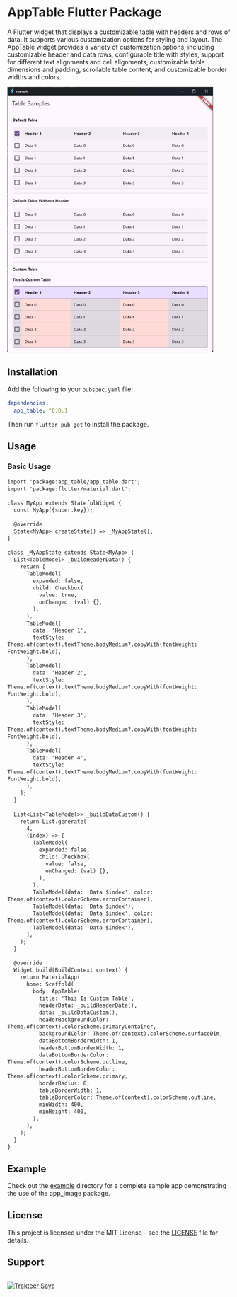 # AppTable Flutter Package

A Flutter widget that displays a customizable table with headers and rows of data. It supports various customization options for styling and layout. The AppTable widget provides a variety of customization options, including customizable header and data rows, configurable title with styles, support for different text alignments and cell alignments, customizable table dimensions and padding, scrollable table content, and customizable border widths and colors.

<p align="left">
  <img src="https://github.com/elrizwiraswara/app_table/raw/main/1.png" alt="Image 1" height="600">
</p>

## Installation

Add the following to your `pubspec.yaml` file:

```yaml
dependencies:
  app_table: ^0.0.1
```

Then run `flutter pub get` to install the package.

## Usage
### Basic Usage

```
import 'package:app_table/app_table.dart';
import 'package:flutter/material.dart';

class MyApp extends StatefulWidget {
  const MyApp({super.key});

  @override
  State<MyApp> createState() => _MyAppState();
}

class _MyAppState extends State<MyApp> {
  List<TableModel> _buildHeaderData() {
    return [
      TableModel(
        expanded: false,
        child: Checkbox(
          value: true,
          onChanged: (val) {},
        ),
      ),
      TableModel(
        data: 'Header 1',
        textStyle: Theme.of(context).textTheme.bodyMedium?.copyWith(fontWeight: FontWeight.bold),
      ),
      TableModel(
        data: 'Header 2',
        textStyle: Theme.of(context).textTheme.bodyMedium?.copyWith(fontWeight: FontWeight.bold),
      ),
      TableModel(
        data: 'Header 3',
        textStyle: Theme.of(context).textTheme.bodyMedium?.copyWith(fontWeight: FontWeight.bold),
      ),
      TableModel(
        data: 'Header 4',
        textStyle: Theme.of(context).textTheme.bodyMedium?.copyWith(fontWeight: FontWeight.bold),
      ),
    ];
  }

  List<List<TableModel>> _buildDataCustom() {
    return List.generate(
      4,
      (index) => [
        TableModel(
          expanded: false,
          child: Checkbox(
            value: false,
            onChanged: (val) {},
          ),
        ),
        TableModel(data: 'Data $index', color: Theme.of(context).colorScheme.errorContainer),
        TableModel(data: 'Data $index'),
        TableModel(data: 'Data $index', color: Theme.of(context).colorScheme.errorContainer),
        TableModel(data: 'Data $index'),
      ],
    );
  }

  @override
  Widget build(BuildContext context) {
    return MaterialApp(
      home: Scaffold(
        body: AppTable(
          title: 'This Is Custom Table',
          headerData: _buildHeaderData(),
          data: _buildDataCustom(),
          headerBackgroundColor: Theme.of(context).colorScheme.primaryContainer,
          backgroundColor: Theme.of(context).colorScheme.surfaceDim,
          dataBottomBorderWidth: 1,
          headerBottomBorderWidth: 1,
          dataBottomBorderColor: Theme.of(context).colorScheme.outline,
          headerBottomBorderColor: Theme.of(context).colorScheme.primary,
          borderRadius: 8,
          tableBorderWidth: 1,
          tableBorderColor: Theme.of(context).colorScheme.outline,
          minWidth: 400,
          minHeight: 400,
        ),
      ),
    );
  }
}
```

## Example
Check out the [example](example) directory for a complete sample app demonstrating the use of the app_image package.

## License
This project is licensed under the MIT License - see the [LICENSE](LICENSE) file for details.

## Support

<a href="https://trakteer.id/elrizwiraswara/tip" target="_blank"><img id="wse-buttons-preview" src="https://cdn.trakteer.id/images/embed/trbtn-red-6.png?date=18-11-2023" height="40" style="border:0px;height:40px;margin-top:14px" alt="Trakteer Saya"></a>
